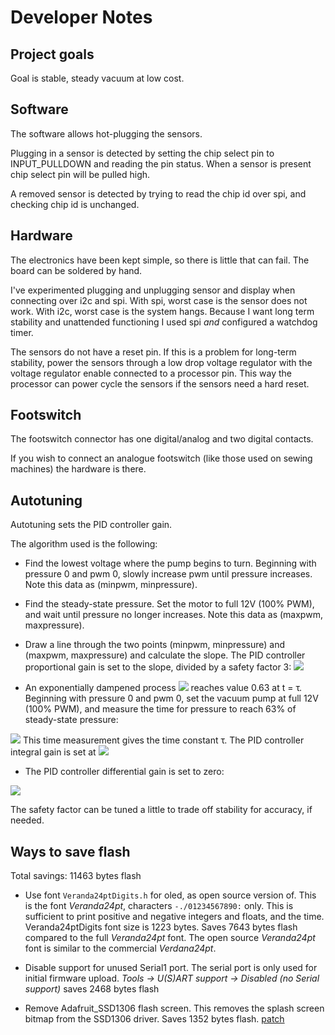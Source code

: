 # Developer Notes

## Project goals

Goal is stable, steady vacuum at low cost.

## Software

The software allows hot-plugging the sensors. 

Plugging in a sensor is detected by setting the chip select pin to INPUT_PULLDOWN and reading the pin status. When a sensor is present chip select pin will be pulled high.

A removed sensor is detected by trying to read the chip id over spi, and checking chip id is unchanged.

## Hardware

The electronics have been kept simple, so there is little that can fail. The board can be soldered by hand.

I've experimented plugging and unplugging sensor and display when connecting over i2c and spi. With spi, worst case is the sensor does not work. With i2c, worst case is the system hangs. Because I want long term stability and unattended functioning I used spi *and* configured a watchdog timer.

The sensors do not have a reset pin. If this is a problem for long-term stability, power the sensors through a low drop voltage regulator with the voltage regulator enable connected to a processor pin. This way the processor can power cycle the sensors if the sensors need a hard reset.

## Footswitch

The footswitch connector has one digital/analog and two digital contacts. 

If you wish to connect an analogue footswitch (like those used on sewing machines) the hardware is there. 

## Autotuning

Autotuning sets the PID controller gain.

The algorithm used is the following:

- Find the lowest voltage where the pump begins to turn.
Beginning with pressure 0 and pwm 0, slowly increase pwm until pressure increases. Note this data as (minpwm, minpressure).
- Find the steady-state pressure.
Set the motor to full 12V (100% PWM), and wait until pressure no longer increases. Note this data as (maxpwm, maxpressure).
- Draw a line through the two points (minpwm, minpressure) and (maxpwm, maxpressure) and calculate the slope. The PID controller proportional gain is set to the slope, divided by a safety factor 3: <img src="https://render.githubusercontent.com/render/math?math=K_{p}= \frac{1}{3}\cdot\frac{maxpwm-minpwm}{maxpressure-minpressure}">

- An exponentially dampened process <img src="https://render.githubusercontent.com/render/math?math=y(t)=1-e^{-\frac{t}{\tau}}">
reaches value 0.63 at t = &tau;. Beginning with pressure 0 and pwm 0, set the vacuum pump at full 12V (100% PWM), and measure the time for pressure to reach 63% of steady-state pressure:
<img src="https://render.githubusercontent.com/render/math?math=pressure=minpressure\%2b{0.63}\cdot(maxpressure-minpressure)">
This time measurement gives the time constant &tau;. The PID controller integral gain is set at
 
<img src="https://render.githubusercontent.com/render/math?math=K_{i}= \frac{K_{p}}{\tau}">

- The PID controller differential gain is set to zero:

<img src="https://render.githubusercontent.com/render/math?math=K_{d}= 0">

The safety factor can be tuned a little to trade off stability for accuracy, if needed.

## Ways to save flash

Total savings: 11463 bytes flash

- Use font ``Veranda24ptDigits.h`` for oled, as open source version of. This is the font *Veranda24pt*, characters ``-./01234567890:`` only. This is sufficient to print positive and negative integers and floats, and the time. Veranda24ptDigits font size is 1223 bytes. Saves 7643 bytes flash compared to the full *Veranda24pt* font. The open source *Veranda24pt* font is similar to the commercial *Verdana24pt*.

- Disable support for unused Serial1 port. The serial port is only used for initial firmware upload. 
  *Tools -> U(S)ART support -> Disabled (no Serial support)*
  saves 2468 bytes flash

- Remove Adafruit_SSD1306 flash screen.
  This removes the splash screen bitmap from the SSD1306 driver. Saves 1352 bytes flash.
  [patch](arduino/libraries/Adafruit_SSD1306.patch)

